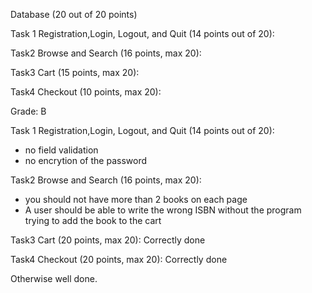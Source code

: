 Database (20 out of 20 points)

Task 1 Registration,Login, Logout, and Quit  (14 points out of 20):

Task2 Browse and Search (16 points, max 20):

Task3 Cart (15 points, max 20):

Task4 Checkout  (10 points, max 20):

Grade: B

Task 1 Registration,Login, Logout, and Quit  (14 points out of 20):
- no field validation
- no encrytion of the password

Task2 Browse and Search (16 points, max 20):
- you should not have more than 2 books on each page
- A user should be able to write the wrong ISBN without the program trying to add the book to the cart

Task3 Cart (20 points, max 20):
Correctly done


Task4 Checkout  (20 points, max 20):
Correctly done


Otherwise well done.
